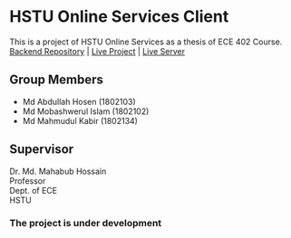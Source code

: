 # HSTU Online Services Client

This is a project of HSTU Online Services as a thesis of ECE 402 Course. <br/>
[Backend Repository](https://github.com/abdullahhosenakash/hstu-online-services-server) | [Live Project](https://hstu-online.web.app) | [Live Server](https://hstu-online-services-server.onrender.com)

## Group Members

- Md Abdullah Hosen (1802103)
- Md Mobashwerul Islam (1802102)
- Md Mahmudul Kabir (1802134)

## Supervisor

Dr. Md. Mahabub Hossain <br/>
Professor <br/>
Dept. of ECE <br/>
HSTU

### The project is under development

